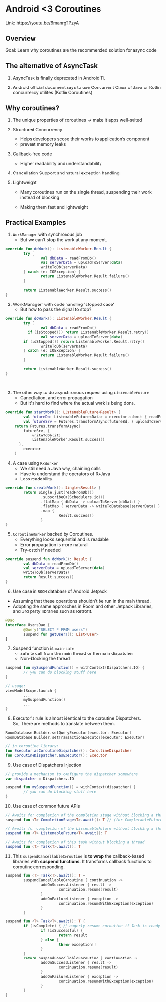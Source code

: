 # Android <3 Coroutines

Link: https://youtu.be/6manrgTPzyA



## Overview

Goal: Learn why coroutines are the recommended solution for async code



## The alternative of AsyncTask

  1. AsyncTask is finally deprecated in Android 11.

  2. Android official document says to use Concurrent Class of Java or Kotlin concurrency utilites (Kotlin Coroutines)

     

## Why coroutines?

1. The unique properties of coroutines -> make it apps well-suited

2. Structured Concurrency

   * Helps developers scope their works to application’s component
   * prevent memory leaks

3. Callback-free code

   * Higher readability and understandability

4. Cancellation Support and natural exception handling

5. Lightweight

   * Many coroutines run on the single thread, suspending their work instead of blocking

   * Making them fast and lightweight

     

## Practical Examples

1. `WorkManager` with synchronous job
   * But we can’t stop the work at any moment.

```kotlin
override fun doWork(): ListenableWorker.Result {
		try {
				val dbData = readFromDb()
				val serverData = uploadToServer(data)
				writeToDb(serverData)
		} catch (e: IOException) {
				return ListenableWorker.Result.failure()
		}
		
		return ListenableWorker.Result.success()
}
```

2. WorkManager` with code handling 'stopped case'
   * But how to pass the signal to stop?	

```kotlin
override fun doWork(): ListenableWorker.Result {
		try {
				val dbData = readFromDb()
	      if (isStopped()) return ListenableWorker.Result.retry()
				val serverData = uploadToServer(data)
      	if (isStopped()) return ListenableWorker.Result.retry()
				writeToDb(serverData)
		} catch (e: IOException) {
				return ListenableWorker.Result.failure()
		}
		
		return ListenableWorker.Result.success()
}
```

​	

3. The other way to do asynchronous request using `ListenableFuture`
   * Cancellation, and error propagation
   * But it's hard to find where the actual work is being done.

```kotlin
override fun startWork(): ListenableFuture<Result> {
		val futureDb: ListenableFuture<Data> = executor.submit { readFromDb()}
		val futureSrv = Futures.transformAsync(futureBd, { uploadToServer(it) }, executor)
  	return Futures.transformAsync(
    	futureSrv, {
        	writeToDb(it)
        	ListenableWorker.Result.success()
      },
    	executor
    )
```



4. A case using `RxWorker`
   * We still need a Java way, chaining calls.
   * Have to understand the operators of RxJava
   * Less readability

```kotlin
override fun createWork(): Single<Result> {
		return Single.just(readFromDb())
				.subscribeOn(Schedulers.io())
				.flatMap { dbData -> uploadToServer(dbData) }
				.flatMap { serverData -> writeToDatabase(serverData) }
				.map {
						Result.success()
				}
}
```

5. `CoroutineWorker` backed by Coroutines.
   * Everything looks sequential and is readable
   * Error propagation is more natural
   * Try-catch if needed

```kotlin
override suspend fun doWork(): Result {
		val dbData = readFromDb()
		val serverData = uploadToServer(data)
		writeToDb(serverData)
		return Result.success()
}
```



6. Use case in `ROOM` database of Android Jetpack

* Assuming that these operations shouldn’t be run in the main thread.
* Adopting the same approaches in Room and other Jetpack Libraries, and 3rd party libraries such as Retrofit.

```kotlin
@Dao
interface UsersDao {
		@Query("SELECT * FROM users")
		suspend fun getUsers(): List<User>
}
```



7. Suspend function is `main-safe`
   * safe to call from the main thread or the main dispatcher
   * Non-blocking the thread

```kotlin
suspend fun mySuspendFunction() = withContext(Dispatchers.IO) {
		// you can do blocking stuff here
}

// usage:
viewModelScope.launch {
		...
		mySuspendFunction()
		...
}
```



8. Executor's rule is almost identical to the coroutine Dispatchers.  
   So, There are methods to translate between them.

```kotlin
RoomDatabase.Builder.setQueryExecutor(executor: Executor)
RoomDatabase.Builder.setTransactionExecutor(executor: Executor)

// in coroutine library:
fun Executor.asCoroutineDispatcher(): CoroutineDispatcher
fun CoroutineDispatcher.asExecutor(): Executor
```



9. Use case of Dispatchers Injection

```kotlin
// provide a mechanism to configure the dispatcher somewhere
var dispatcher = Dispatchers.IO

suspend fun mySuspendFunction() = withContext(dispatcher) {
		// you can do blocking stuff here
}
```

10. Use case of common future APIs

```kotlin
// Awaits for completion of the completion stage without blocking a thread
suspend fun <T> CompletionStage<T>.await(): T // (for CompletableFuture)

// Awaits for completion of the ListenableFuture without blocking a thread
suspend fun <T> ListenableFuture<T>.await(): T

// Awaits for completion of this task without blocking a thread
suspend fun <T> Task<T>.await(): T
```



11. This `suspendCancellableCoroutine` is **to wrap** the callback-based libraries with **suspend functions**. It transforms callback functions to coroutine corresponding.

```kotlin
suspend fun <T> Task<T>.await(): T = 
		suspendCancellableCoroutine { continuation ->
				addOnSuccessListener { result ->
						continuation.resume(result)
				}
				addOnFailureListener { exception ->
						continuation.resumeWithException(exception)
				}
		}
```

```kotlin
suspend fun <T> Task<T>.await(): T {
		if (isComplete) { // eagerly resume coroutine if Task is ready
				if (isSuccessful) {
						return result
				} else {
						throw exception!!
				}
		}
		return suspendCancellableCoroutine { continuation ->
				addOnSuccessListener { result ->
						continuation.resume(result)
				}
				addOnFailureListener { exception ->
						continuation.resumeWithException(exception)
				}				
		}
}
```

